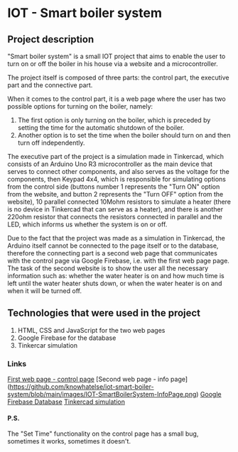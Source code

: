 # IOT - Smart boiler system


## Project description

"Smart boiler system" is a small IOT project that aims to enable the user to turn on or off the boiler in his house via a website and a microcontroller.<br>

The project itself is composed of three parts: the control part, the executive part and the connective part. <br>

When it comes to the control part, it is a web page where the user has two possible options for turning on the boiler, namely:
  1. The first option is only turning on the boiler, which is preceded by setting the time for the automatic shutdown of the boiler. <br>
  2. Another option is to set the time when the boiler should turn on and then turn off independently. <br>

The executive part of the project is a simulation made in Tinkercad, which consists of an Arduino Uno R3 microcontroller as the main device that serves to connect other components, and also serves as the voltage for the components, then Keypad 4x4, which is responsible for simulating options from the control side (buttons number 1 represents the "Turn ON" option from the website, and button 2 represents the "Turn OFF" option from the website), 10 parallel connected 10Mohm resistors to simulate a heater (there is no device in Tinkercad that can serve as a heater), and there is another 220ohm resistor that connects the resistors connected in parallel and the LED, which informs us whether the system is on or off.<br>

Due to the fact that the project was made as a simulation in Tinkercad, the Arduino itself cannot be connected to the page itself or to the database, therefore the connecting part is a second web page that communicates with the control page via Google Firebase, i.e. with the first web page page. The task of the second website is to show the user all the necessary information such as: whether the water heater is on and how much time is left until the water heater shuts down, or when the water heater is on and when it will be turned off. <br>


## Technologies that were used in the project

1. HTML, CSS and JavaScript for the two web pages
2. Google Firebase for the database
3. Tinkercar simulation


### Links

[First web page - control page](https://github.com/knowhatelse/iot-smart-boiler-system/blob/main/images/IOT-SmartBoilerSystem-ControlPage.png)
[Second web page - info page] (https://github.com/knowhatelse/iot-smart-boiler-system/blob/main/images/IOT-SmartBoilerSystem-InfoPage.png)
[Google Firebase Database](https://console.firebase.google.com/project/iot-smartboilersystem-9fc35/database/iot-smartboilersystem-9fc35-default-rtdb/data)
[Tinkercad simulation](https://www.tinkercad.com/things/0E1i88Rumjq?sharecode=JxUm4zF9vgikLwg6NzJOJHLy3i1DFhtpqm5Ik2k4Lqk)

#### P.S.

The "Set Time" functionality on the control page has a small bug, sometimes it works, sometimes it doesn't.
